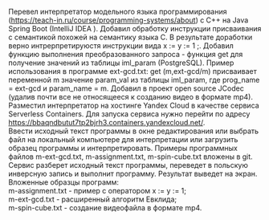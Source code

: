 Перевел интерпретатор модельного языка программирования (https://teach-in.ru/course/programming-systems/about) с С++ на Java Spring Boot (IntelliJ IDEA ). Добавил обработку инструкции присваивания с семантикой похожей на семантику языка C. В результате доработки верно интрерпретируюстя инструкции вида x := y := 1 ;. Добавил функцию выполнения преобразованного запроса - функция get для получение значений из таблицы iml_param (PostgreSQL).   Пример использования в программе ext-gcd.txt: get (m,ext-gcd/m) присваивает переменной m значение param_val из таблицы iml_param, где prog_name = ext-gcd и param_name = m. Добавил в проект open source JCodec (удалив почти все не относящееся к созданию видео в формате mp4).  
Разместил интерпретатор на хостинге Yandex Cloud в качестве сервиса Serverless Containers. Для запуска сервиса нужно перейти по адресу https://bbaqndbutut7tp2bjrh3.containers.yandexcloud.net/.   
Ввести исходный текст программы в окне редактирования или выбрать файл на локальный компьютере для интерпретации или загрузить образец программы и интерпретировать. Примеры программных файлов m-ext-gcd.txt, m-assignment.txt, m-spin-cube.txt вложены в git. Сервис разберет исходный текст программы, переведет в польскую инверсную запись и выполнит программу. Результат выведет на экран.  
Вложенные образцы программ:  
m-assignment.txt - пример с оператором x := y := 1;  
m-ext-gcd.txt - расширенный алгоритм Евклида;  
m-spin-cube.txt - создание видеофайла в формате mp4.  

